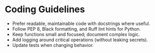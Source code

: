 # Coding Guidelines

- Prefer readable, maintainable code with docstrings where useful.
- Follow PEP 8, Black formatting, and Ruff lint hints for Python.
- Keep functions small and focused; document complex logic.
- Add logging around critical operations (without leaking secrets).
- Update tests when changing behavior.
